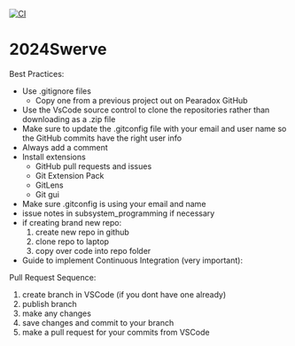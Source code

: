 [![CI](https://github.com/Pearadox/2024AlphaBot/actions/workflows/main.yml/badge.svg?branch=main)](https://github.com/Pearadox/2024AlphaBot/actions/workflows/main.yml)
# 2024Swerve
Best Practices:
- Use .gitignore files
    - Copy one from a previous project out on Pearadox GitHub
- Use the VsCode source control to clone the repositories rather than downloading as a .zip file
- Make sure to update the .gitconfig file with your email and user name so the GitHub commits have the right user info
- Always add a comment
- Install extensions
    - GitHub pull requests and issues
    - Git Extension Pack
    - GitLens
    - Git gui
- Make sure .gitconfig is using your email and name
- issue notes in subsystem_programming if necessary
- if creating brand new repo:
	1. create new repo in github
	2. clone repo to laptop
	3. copy over code into repo folder 
- Guide to implement Continuous Integration (very important): 
    <!-- - https://docs.wpilib.org/en/stable/docs/software/advanced-gradlerio/robot-code-ci.html -->

Pull Request Sequence:
1. create branch in VSCode (if you dont have one already)
2. publish branch 
3. make any changes
4. save changes and commit to your branch
5. make a pull request for your commits from VSCode


